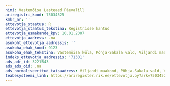 ```yaml
---
nimi: Vastemõisa Lasteaed Päevalill
ariregistri_kood: 75034525
kmkr_nr: ''
ettevotja_staatus: R
ettevotja_staatus_tekstina: Registrisse kantud
ettevotja_esmakande_kpv: 10.01.2007
ettevotja_aadress: .na
asukoht_ettevotja_aadressis: ''
asukoha_ehak_kood: 9123
asukoha_ehak_tekstina: Vastemõisa küla, Põhja-Sakala vald, Viljandi maakond
indeks_ettevotja_aadressis: '71301'
ads_adr_id: 3221543
ads_ads_oid: .na
ads_normaliseeritud_taisaadress: Viljandi maakond, Põhja-Sakala vald, Vastemõisa küla
teabesysteemi_link: https://ariregister.rik.ee/ettevotja.py?ark=75034525&ref=rekvisiidid
---
```

